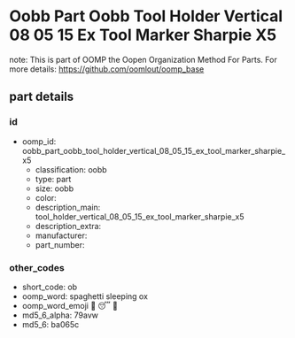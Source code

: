 # Oobb Part Oobb Tool Holder Vertical 08 05 15 Ex Tool Marker Sharpie X5  

note: This is part of OOMP the Oopen Organization Method For Parts. For more details: https://github.com/oomlout/oomp_base

##  part details





### id
* oomp_id: oobb_part_oobb_tool_holder_vertical_08_05_15_ex_tool_marker_sharpie_x5
  * classification: oobb
  * type: part
  * size: oobb
  * color: 
  * description_main: tool_holder_vertical_08_05_15_ex_tool_marker_sharpie_x5
  * description_extra: 
  * manufacturer: 
  * part_number: 

### other_codes
* short_code: ob
* oomp_word: spaghetti sleeping ox
* oomp_word_emoji :spaghetti: :sleeping: :ox:
* md5_6_alpha: 79avw
* md5_6: ba065c